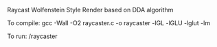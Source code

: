 Raycast Wolfenstein Style Render based on DDA algorithm


To compile:
gcc -Wall -O2 raycaster.c -o raycaster -lGL -lGLU -lglut -lm

To run:
/raycaster
